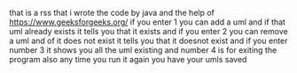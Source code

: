 that is a rss that i wrote the code by java and the help of https://www.geeksforgeeks.org/
if you enter 1 you can add a uml and if that uml already exists it tells you that it exists and
if you enter 2 you can remove a uml and of it does not exist it tells you that it doesnot exist and
if you enter number 3 it shows you all the uml existing and 
number 4 is for exiting the program 
also any time you run it again you have your umls saved
